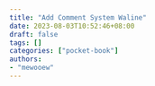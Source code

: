 ```yaml
---
title: "Add Comment System Waline"
date: 2023-08-03T10:52:46+08:00
draft: false
tags: []
categories: ["pocket-book"]
authors:
- "mewooew"
---
```


